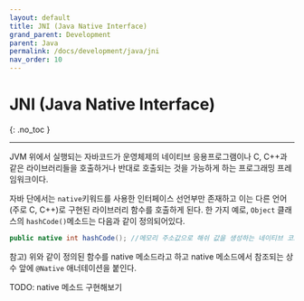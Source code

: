 ```yaml
---
layout: default
title: JNI (Java Native Interface)
grand_parent: Development
parent: Java
permalink: /docs/development/java/jni
nav_order: 10
---
```


# JNI (Java Native Interface)
{: .no_toc }

---

JVM 위에서 실행되는 자바코드가 운영체제의 네이티브 응용프로그램이나 C, C++과 같은 라이브러리들을 호출하거나 반대로 호출되는 것을 가능하게 하는 프로그래밍 프레임워크이다.

자바 단에서는 `native`키워드를 사용한 인터페이스 선언부만 존재하고 이는 다른 언어(주로 C, C++)로 구현된 라이브러리 함수를 호출하게 된다. 한 가지 예로, `Object` 클래스의 `hashCode()`메소드는 다음과 같이 정의되어있다.

```java
public native int hashCode(); //메모리 주소값으로 해쉬 값을 생성하는 네이티브 코드를 호출한다.
```

참고) 위와 같이 정의된 함수를 native 메소드라고 하고 native 메소드에서 참조되는 상수 앞에 `@Native` 애너테이션을 붙인다.



TODO: native 메소드 구현해보기